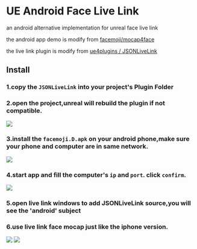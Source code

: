 # UE Android Face Live Link
an android alternative implementation for unreal face live link

the android app demo is modify from [facemoji/mocap4face](https://github.com/facemoji/mocap4face )

the live link plugin is modify from [ue4plugins
/
JSONLiveLink](https://github.com/ue4plugins/JSONLiveLink )

## Install

### 1.copy the `JSONLiveLink` into your project's Plugin Folder


### 2.open the project,unreal will rebuild the plugin if not compatible.
![](https://github.com/justdark/UE_Android_LiveLink/blob/main/img/rebuild.png?raw=true)


### 3.install the `facemoji.D.apk` on your android phone,make sure your phone and computer are in same network.
![](https://github.com/justdark/UE_Android_LiveLink/blob/main/img/livelink.PNG?raw=true)

### 4.start app and fill the computer's `ip` and `port`. click `confirm`.
![](https://github.com/justdark/UE_Android_LiveLink/blob/main/img/app.png?raw=true)

### 5.open live link windows to add JSONLiveLink source,you will see the 'android' subject


### 6.use live link face mocap just like the iphone version.
![](https://github.com/justdark/UE_Android_LiveLink/blob/main/img/use.png?raw=true)
![](https://github.com/justdark/UE_Android_LiveLink/blob/main/img/use.gif?raw=true)